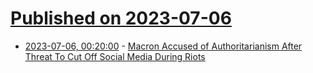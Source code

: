 # [Published on 2023-07-06](index.md)

* [2023-07-06, 00:20:00](https://tech.slashdot.org/story/23/07/05/2254227/macron-accused-of-authoritarianism-after-threat-to-cut-off-social-media-during-riots?utm_source=rss1.0mainlinkanon&utm_medium=feed) - [Macron Accused of Authoritarianism After Threat To Cut Off Social Media During Riots](https://tech.slashdot.org/story/23/07/05/2254227/macron-accused-of-authoritarianism-after-threat-to-cut-off-social-media-during-riots?utm_source=rss1.0mainlinkanon&utm_medium=feed)
